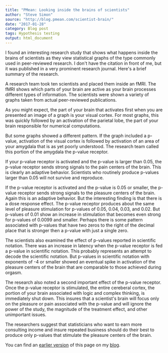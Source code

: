 ```yaml
---
title: "PMean: Looking inside the brains of scientists"
author: "Steve Simon"
source: "http://blog.pmean.com/scientist-brain/"
date: "2017-01-28"
category: Blog post
tags: Hypothesis testing
output: html_document
---
```


I found an interesting research study that shows what happens inside the brains of scientists as they view statistical graphs of the type commonly used in peer-reviewed research. I don't have the citation in front of me, but it was published in a very prominent research journal. Here's a brief summary of the research.

<!---More--->

A research team took ten scientists and placed them inside an fMRI. The fMRI shows which parts of your brain are active as your brain processes different types of information. The scientists were shown a variety of graphs taken from actual peer-reviewed publications.

As you might expect, the part of your brain that activates first when you are presented an image of a graph is your visual cortex. For most graphs, this was quickly followed by an activation of the parietal lobe, the part of your brain responsible for numerical computations.

But some graphs showed a different pattern. If the graph included a p-value, activation of the visual cortex is followed by activation of an area of your amygdala that is as yet poorly understood. The research team called this portion of the amygdala the p-value receptor.

If your p-value receptor is activated and the p-value is larger than 0.05, the p-value receptor sends strong signals to the pain centers of the brain. This is clearly an adaptive behavior. Scientists who routinely produce p-values larger than 0.05 will not survive and reproduce.

If the p-value receptor is activated and the p-value is 0.05 or smaller, the p-value receptor sends strong signals to the pleasure centers of the brain. Again this is an adaptive behavior. But the interesting finding is that there is a dose response effect. The p-value receptor produces about the same level of pleasure stimulation for p-values of 0.05, 0.04, 0.03, and 0.02. But p-values of 0.01 show an increase in stimulation that becomes even strong for p-values of 0.0099 and smaller. Perhaps there is some pattern associated with p-values that have two zeros to the right of the decimal place that is stronger then a p-value with just a single zero.

The scientists also examined the effect of p-values reported in scientific notation. There was an increase in latency when the p-value receptor is fed a p-value in scientific notation. This probably represents an attempt to decode the scientific notation. But p-values in scientific notation with exponents of -4 or smaller showed an eventual spike in activation of the pleasure centers of the brain that are comparable to those achieved during orgasm.

The research also noted a second important effect of the p-value receptor. Once the p-value receptor is stimulated, the entire cereberal cortex, the portion of your brain associated with logic and complex thinking, is immediately shut down. This insures that a scientist's brain will focus only on the pleasure or pain associated with the p-value and will ignore the power of the study, the magnitude of the treatment effect, and other unimportant issues.

The researchers suggest that statisticians who want to earn more consulting income and insure repeated business should do their best to produce only p-values that stimulate the pleasure centers of the brain.

You can find an [earlier version][sim1] of this page on my [blog][sim2].

[sim1]: http://blog.pmean.com/scientist-brain/
[sim2]: http://blog.pmean.com
